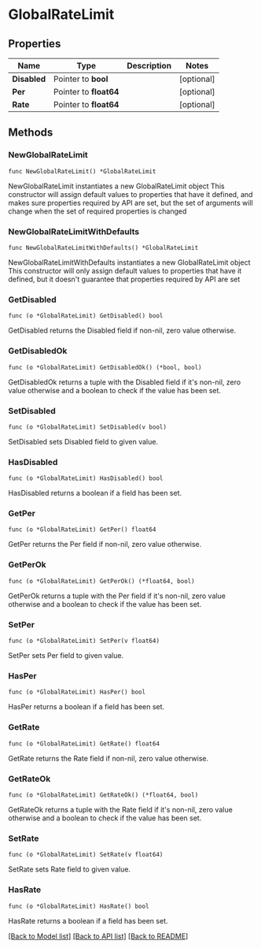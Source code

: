# GlobalRateLimit

## Properties

Name | Type | Description | Notes
------------ | ------------- | ------------- | -------------
**Disabled** | Pointer to **bool** |  | [optional] 
**Per** | Pointer to **float64** |  | [optional] 
**Rate** | Pointer to **float64** |  | [optional] 

## Methods

### NewGlobalRateLimit

`func NewGlobalRateLimit() *GlobalRateLimit`

NewGlobalRateLimit instantiates a new GlobalRateLimit object
This constructor will assign default values to properties that have it defined,
and makes sure properties required by API are set, but the set of arguments
will change when the set of required properties is changed

### NewGlobalRateLimitWithDefaults

`func NewGlobalRateLimitWithDefaults() *GlobalRateLimit`

NewGlobalRateLimitWithDefaults instantiates a new GlobalRateLimit object
This constructor will only assign default values to properties that have it defined,
but it doesn't guarantee that properties required by API are set

### GetDisabled

`func (o *GlobalRateLimit) GetDisabled() bool`

GetDisabled returns the Disabled field if non-nil, zero value otherwise.

### GetDisabledOk

`func (o *GlobalRateLimit) GetDisabledOk() (*bool, bool)`

GetDisabledOk returns a tuple with the Disabled field if it's non-nil, zero value otherwise
and a boolean to check if the value has been set.

### SetDisabled

`func (o *GlobalRateLimit) SetDisabled(v bool)`

SetDisabled sets Disabled field to given value.

### HasDisabled

`func (o *GlobalRateLimit) HasDisabled() bool`

HasDisabled returns a boolean if a field has been set.

### GetPer

`func (o *GlobalRateLimit) GetPer() float64`

GetPer returns the Per field if non-nil, zero value otherwise.

### GetPerOk

`func (o *GlobalRateLimit) GetPerOk() (*float64, bool)`

GetPerOk returns a tuple with the Per field if it's non-nil, zero value otherwise
and a boolean to check if the value has been set.

### SetPer

`func (o *GlobalRateLimit) SetPer(v float64)`

SetPer sets Per field to given value.

### HasPer

`func (o *GlobalRateLimit) HasPer() bool`

HasPer returns a boolean if a field has been set.

### GetRate

`func (o *GlobalRateLimit) GetRate() float64`

GetRate returns the Rate field if non-nil, zero value otherwise.

### GetRateOk

`func (o *GlobalRateLimit) GetRateOk() (*float64, bool)`

GetRateOk returns a tuple with the Rate field if it's non-nil, zero value otherwise
and a boolean to check if the value has been set.

### SetRate

`func (o *GlobalRateLimit) SetRate(v float64)`

SetRate sets Rate field to given value.

### HasRate

`func (o *GlobalRateLimit) HasRate() bool`

HasRate returns a boolean if a field has been set.


[[Back to Model list]](../README.md#documentation-for-models) [[Back to API list]](../README.md#documentation-for-api-endpoints) [[Back to README]](../README.md)


